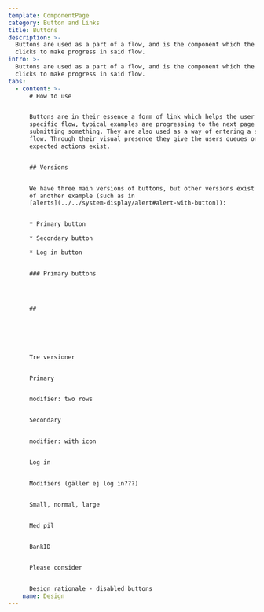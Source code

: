 ```yaml
---
template: ComponentPage
category: Button and Links
title: Buttons
description: >-
  Buttons are used as a part of a flow, and is the component which the user
  clicks to make progress in said flow.
intro: >-
  Buttons are used as a part of a flow, and is the component which the user
  clicks to make progress in said flow.
tabs:
  - content: >-
      # How to use


      Buttons are in their essence a form of link which helps the user through a
      specific flow, typical examples are progressing to the next page or
      submitting something. They are also used as a way of entering a specific
      flow. Through their visual presence they give the users queues on what
      expected actions exist.


      ## Versions


      We have three main versions of buttons, but other versions exist as part
      of another example (such as in
      [alerts](../../system-display/alert#alert-with-button)):


      * Primary button

      * Secondary button

      * Log in button


      ### Primary buttons




      ##  






      Tre versioner


      Primary


      modifier: two rows


      Secondary


      modifier: with icon


      Log in


      Modifiers (gäller ej log in???)


      Small, normal, large


      Med pil


      BankID 


      Please consider


      Design rationale - disabled buttons
    name: Design
---
```


